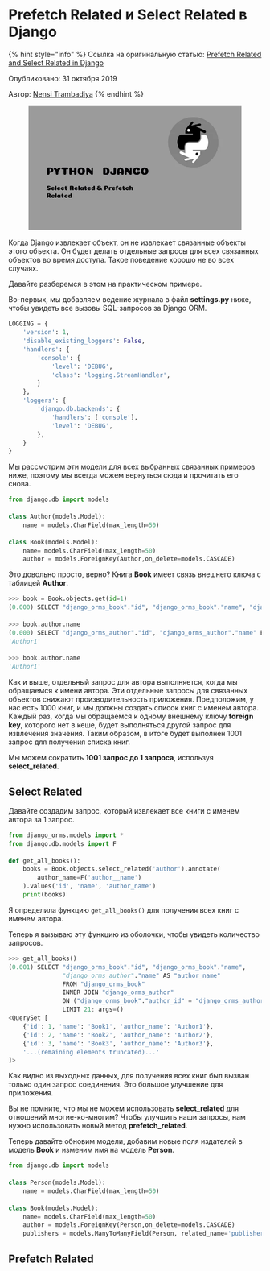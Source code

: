 # Prefetch Related и Select Related в Django

{% hint style="info" %}
Ссылка на оригинальную статью: [Prefetch Related and Select Related in Django](https://medium.com/codeptivesolutions/prefetch-related-and-select-related-in-django-90f07a2379c0)

Опубликовано: 31 октября 2019

Автор: [Nensi Trambadiya](https://medium.com/@nensi26?source=post\_page-----90f07a2379c0--------------------------------)
{% endhint %}

<figure><img src="../../.gitbook/assets/1 z9EoJ-b8paWE2qLwxbb9iA.webp" alt=""><figcaption></figcaption></figure>

Когда Django извлекает объект, он не извлекает связанные объекты этого объекта. Он будет делать отдельные запросы для всех связанных объектов во время доступа. Такое поведение хорошо не во всех случаях.

Давайте разберемся в этом на практическом примере.

Во-первых, мы добавляем ведение журнала в файл **settings.py** ниже, чтобы увидеть все вызовы SQL-запросов за Django ORM.

```python
LOGGING = {
    'version': 1,
    'disable_existing_loggers': False,
    'handlers': {
        'console': {
            'level': 'DEBUG',
            'class': 'logging.StreamHandler',
        }
    },
    'loggers': {
        'django.db.backends': {
            'handlers': ['console'],
            'level': 'DEBUG',
        },
    }
}
```

Мы рассмотрим эти модели для всех выбранных связанных примеров ниже, поэтому мы всегда можем вернуться сюда и прочитать его снова.

```python
from django.db import models

class Author(models.Model):
    name = models.CharField(max_length=50)

class Book(models.Model):
    name= models.CharField(max_length=50)
    author = models.ForeignKey(Author,on_delete=models.CASCADE)
```

Это довольно просто, верно? Книга **Book** имеет связь внешнего ключа с таблицей **Author**.

```python
>>> book = Book.objects.get(id=1)
(0.000) SELECT "django_orms_book"."id", "django_orms_book"."name", "django_orms_book"."author_id" FROM "django_orms_book" WHERE "django_orms_book"."id" = 1; args=(1,)

>>> book.author.name
(0.000) SELECT "django_orms_author"."id", "django_orms_author"."name" FROM "django_orms_author" WHERE "django_orms_author"."id" = 1; args=(1,)
'Author1'

>>> book.author.name
'Author1'
```

Как и выше, отдельный запрос для автора выполняется, когда мы обращаемся к имени автора. Эти отдельные запросы для связанных объектов снижают производительность приложения. Предположим, у нас есть 1000 книг, и мы должны создать список книг с именем автора. Каждый раз, когда мы обращаемся к одному внешнему ключу **foreign key**, которого нет в кеше, будет выполняться другой запрос для извлечения значения. Таким образом, в итоге будет выполнен 1001 запрос для получения списка книг.

Мы можем сократить **1001 запрос до 1 запроса**, используя **select\_related**.

## Select Related

Давайте создадим запрос, который извлекает все книги с именем автора за 1 запрос.

```python
from django_orms.models import *
from django.db.models import F

def get_all_books():
    books = Book.objects.select_related('author').annotate(
        author_name=F('author__name')
    ).values('id', 'name', 'author_name')
    print(books)
```

Я определила функцию `get_all_books()` для получения всех книг с именем автора.

Теперь я вызываю эту функцию из оболочки, чтобы увидеть количество запросов.

```python
>>> get_all_books()
(0.001) SELECT "django_orms_book"."id", "django_orms_book"."name",
               "django_orms_author"."name" AS "author_name"
               FROM "django_orms_book"
               INNER JOIN "django_orms_author"
               ON ("django_orms_book"."author_id" = "django_orms_author"."id")
               LIMIT 21; args=()
<QuerySet [
    {'id': 1, 'name': 'Book1', 'author_name': 'Author1'},
    {'id': 2, 'name': 'Book2', 'author_name': 'Author2'},
    {'id': 3, 'name': 'Book3', 'author_name': 'Author3'},
    '...(remaining elements truncated)...'
]>
```

Как видно из выходных данных, для получения всех книг был вызван только один запрос соединения. Это большое улучшение для приложения.

Вы не помните, что мы не можем использовать **select\_related** для отношений многие-ко-многим? Чтобы улучшить наши запросы, нам нужно использовать новый метод **prefetch\_related**.

Теперь давайте обновим модели, добавим новые поля издателей в модель **Book** и изменим имя на модель **Person**.

```python
from django.db import models

class Person(models.Model):
    name = models.CharField(max_length=50)

class Book(models.Model):
    name= models.CharField(max_length=50)
    author = models.ForeignKey(Person,on_delete=models.CASCADE)
    publishers = models.ManyToManyField(Person, related_name='publishers')
```

## Prefetch Related
